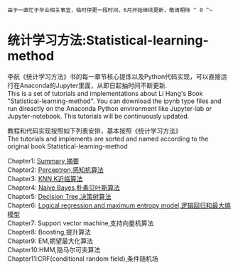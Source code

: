 `由于一直忙于毕业相关事宜，临时停更一段时间，6月开始继续更新，敬请期待 ^ 0 ^~`

# 统计学习方法:Statistical-learning-method
李航《统计学习方法》书的每一章节核心提炼以及Python代码实现，可以直接运行在Anaconda的Jupyter里面，从即日起抽时间不断更新.  
This is a set of tutorials and implementations about Li Hang's Book "Statistical-learning-method". You can download the ipynb type files and run direactly on the Anaconda Python environment like Jupyter-lab or Jupyter-notebook. This tutorials will be continuously updated.

教程和代码实现按照如下列表安排，基本按照《统计学习方法》  
The tutorials and implements are sorted and named according to the original book Statistical-learning-method

Chapter1: [Summary,摘要](https://nbviewer.jupyter.org/github/cleghom/Statistical-learning-method/blob/master/Chapter1-Summary.ipynb)  
Chapter2: [Perceptron,感知机算法](https://nbviewer.jupyter.org/github/cleghom/Statistical-learning-method/blob/master/Chapter2-Perceptron.ipynb)  
Chapter3: [KNN,K近临算法](https://nbviewer.jupyter.org/github/cleghom/Statistical-learning-method/blob/master/Chapter3-KNN.ipynb)  
Chapter4: [Naive Bayes,朴素贝叶斯算法](https://nbviewer.jupyter.org/github/cleghom/Statistical-learning-method/blob/master/Chapter4-Naive-Bayes.ipynb)  
Chapter5: [Decision Tree,决策树算法](https://nbviewer.jupyter.org/github/Statistical-learning-method/blob/master/Chapter5-DecisionTree.ipynb)  
Chapter6: [Logical regression and maximum entropy model,逻辑回归和最大熵模型]()  
Chapter7: Support vector machine,支持向量机算法  
Chapter8: Boosting,提升算法  
Chapter9: EM,期望最大化算法  
Chapter10:HMM,隐马尔可夫算法  
Chapter11:CRF(conditional random field),条件随机场  

